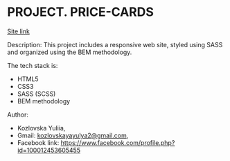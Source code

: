 # PROJECT. PRICE-CARDS

[Site link](https://price-cards-3.netlify.app/)

Description:
This project includes a responsive web site, styled using SASS and organized using the BEM methodology.

The tech stack is:

- HTML5
- CSS3
- SASS (SCSS)
- BEM methodology

Author:

- Kozlovska Yuliia,
- Gmail: kozlovskayayulya2@gmail.com,
- Facebook link: https://www.facebook.com/profile.php?id=100012453605455
